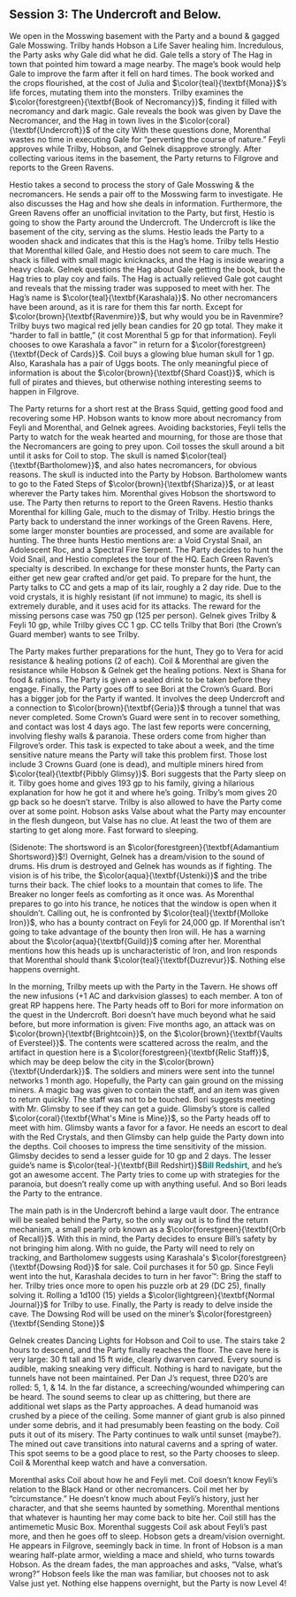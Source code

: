 ## Session 3: The Undercroft and Below.

We open in the Mosswing basement with the Party and a bound & gagged Gale Mosswing. Trilby hands Hobson a Life Saver healing him. Incredulous, the Party asks why Gale did what he did. Gale tells a story of The Hag in town that pointed him toward a mage nearby. The mage’s book would help Gale to improve the farm after it fell on hard times. The book worked and the crops flourished, at the cost of Julia and $\color{teal}{\textbf{Mona}}$’s life forces, mutating them into the monsters. Trilby examines the $\color{forestgreen}{\textbf{Book of Necromancy}}$, finding it filled with necromancy and dark magic. Gale reveals the book was given by Dave the Necromancer, and the Hag in town lives in the $\color{coral}{\textbf{Undercroft}}$ of the city With these questions done, Morenthal wastes no time in executing Gale for “perverting the course of nature.” Feyli approves while Trilby, Hobson, and Gelnek disapprove strongly. After collecting various items in the basement, the Party returns to Filgrove and reports to the Green Ravens.

Hestio takes a second to process the story of Gale Mosswing & the necromancers. He sends a pair off to the Mosswing farm to investigate. He also discusses the Hag and how she deals in information. Furthermore, the Green Ravens offer an unofficial invitation to the Party, but first, Hestio is going to show the Party around the Undercroft. The Undercroft is like the basement of the city, serving as the slums. Hestio leads the Party to a wooden shack and indicates that this is the Hag’s home. Trilby tells Hestio that Morenthal killed Gale, and Hestio does not seem to care much. The shack is filled with small magic knicknacks, and the Hag is inside wearing a heavy cloak. Gelnek questions the Hag about Gale getting the book, but the Hag tries to play coy and fails. The Hag is actually relieved Gale got caught and reveals that the missing trader was supposed to meet with her. The Hag’s name is $\color{teal}{\textbf{Karashala}}$. No other necromancers have been around, as it is rare for them this far north. Except for $\color{brown}{\textbf{Ravenmire}}$, but why would you be in Ravenmire? Trilby buys two magical red jelly bean candies for 20 gp total. They make it “harder to fall in battle,” (it cost Morenthal 5 gp for that information). Feyli chooses to owe Karashala a favor™ in return for a $\color{forestgreen}{\textbf{Deck of Cards}}$. Coil buys a glowing blue human skull for 1 gp. Also, Karashala has a pair of Uggs boots. The only meaningful piece of information is about the $\color{brown}{\textbf{Shard Coast}}$, which is full of pirates and thieves, but otherwise nothing interesting seems to happen in Filgrove.

The Party returns for a short rest at the Brass Squid, getting good food and recovering some HP. Hobson wants to know more about necromancy from Feyli and Morenthal, and Gelnek agrees. Avoiding backstories, Feyli tells the Party to watch for the weak hearted and mourning, for those are those that the Necromancers are going to prey upon. Coil tosses the skull around a bit until it asks for Coil to stop. The skull is named $\color{teal}{\textbf{Bartholomew}}$, and also hates necromancers, for obvious reasons. The skull is inducted into the Party by Hobson. Bartholomew wants to go to the Fated Steps of $\color{brown}{\textbf{Shariza}}$, or at least wherever the Party takes him. Morenthal gives Hobson the shortsword to use. The Party then returns to report to the Green Ravens. Hestio thanks Morenthal for killing Gale, much to the dismay of Trilby. Hestio brings the Party back to understand the inner workings of the Green Ravens. Here, some larger monster bounties are processed, and some are available for hunting. The three hunts Hestio mentions are: a Void Crystal Snail, an Adolescent Roc, and a Spectral Fire Serpent. The Party decides to hunt the Void Snail, and Hestio completes the tour of the HQ. Each Green Raven’s specialty is described. In exchange for these monster hunts, the Party can either get new gear crafted and/or get paid. To prepare for the hunt, the Party talks to CC and gets a map of its lair, roughly a 2 day ride. Due to the void crystals, it is highly resistant (if not immune) to magic, its shell is extremely durable, and it uses acid for its attacks. The reward for the missing persons case was 750 gp (125 per person). Gelnek gives Trilby & Feyli 10 gp, while Trilby gives CC 1 gp. CC tells Trilby that Bori (the Crown’s Guard member) wants to see Trilby.

The Party makes further preparations for the hunt, They go to Vera for acid resistance & healing potions (2 of each). Coil & Morenthal are given the resistance while Hobson & Gelnek get the healing potions. Next is Shana for food & rations. The Party is given a sealed drink to be taken before they engage. Finally, the Party goes off to see Bori at the Crown’s Guard. Bori has a bigger job for the Party if wanted. It involves the deep Undercroft and a connection to $\color{brown}{\textbf{Geria}}$ through a tunnel that was never completed. Some Crown’s Guard were sent in to recover something, and contact was lost 4 days ago. The last few reports were concerning, involving fleshy walls & paranoia. These orders come from higher than Filgrove’s order. This task is expected to take about a week, and the time sensitive nature means the Party will take this problem first. Those lost include 3 Crowns Guard (one is dead), and multiple miners hired from  $\color{teal}{\textbf{Pibbly Glimsy}}$. Bori suggests that the Party sleep on it. Tilby goes home and gives 193 gp to his family, giving a hilarious explanation for how he got it and where he’s going. Trilby’s mom gives 20 gp back so he doesn’t starve. Trilby is also allowed to have the Party come over at some point. Hobson asks Valse about what the Party may encounter in the flesh dungeon, but Valse has no clue. At least the two of them are starting to get along more. Fast forward to sleeping.

(Sidenote: The shortsword is an $\color{forestgreen}{\textbf{Adamantium Shortsword}}$!) Overnight, Gelnek has a dream/vision to the sound of drums. His drum is destroyed and Gelnek has wounds as if fighting. The vision is of his tribe, the $\color{aqua}{\textbf{Ustenki}}$ and the tribe turns their back. The chief looks to a mountain that comes to life. The Breaker no longer feels as comforting as it once was. As Morenthal prepares to go into his trance, he notices that the window is open when it shouldn’t. Calling out, he is confronted by $\color{teal}{\textbf{Molloke Iron}}$, who has a bounty contract on Feyli for 24,000 gp. If Morenthal isn’t going to take advantage of the bounty then Iron will. He has a warning about the $\color{aqua}{\textbf{Guild}}$ coming after her. Morenthal mentions how this heads up is uncharacteristic of Iron, and Iron responds that Morenthal should thank $\color{teal}{\textbf{Duzrevur}}$. Nothing else happens overnight.

In the morning, Trilby meets up with the Party in the Tavern. He shows off the new infusions (+1 AC and darkvision glasses) to each member. A ton of great RP happens here. The Party heads off to Bori for more information on the quest in the Undercroft. Bori doesn’t have much beyond what he said before, but more information is given: Five months ago, an attack was on $\color{brown}{\textbf{Brightcoin}}$, on the $\color{brown}{\textbf{Vaults of Eversteel}}$. The contents were scattered across the realm, and the artifact in question here is a $\color{forestgreen}{\textbf{Relic Staff}}$, which may be deep below the city in the $\color{brown}{\textbf{Underdark}}$. The soldiers and miners were sent into the tunnel networks 1 month ago. Hopefully, the Party can gain ground on the missing miners. A magic bag was given to contain the staff, and an item was given to return quickly. The staff was not to be touched. Bori suggests meeting with Mr. Glimsby to see if they can get a guide. Glimsby’s store is called $\color{coral}{\textbf{What's Mine is Mine}}$, so the Party heads off to meet with him. Glimsby wants a favor for a favor. He needs an escort to deal with the Red Crystals, and then Glimsby can help guide the Party down into the depths. Coil chooses to impress the time sensitivity of the mission. Glimsby decides to send a lesser guide for 10 gp and 2 days. The lesser guide’s name is $\color{teal-}{\textbf{Bill Redshirt}}$<span style="color:teal">**Bill Redshirt**</span>, and he’s got an awesome accent. The Party tries to come up with strategies for the paranoia, but doesn’t really come up with anything useful. And so Bori leads the Party to the entrance.

The main path is in the Undercroft behind a large vault door. The entrance will be sealed behind the Party, so the only way out is to find the return mechanism, a small pearly orb known as a $\color{forestgreen}{\textbf{Orb of Recall}}$. With this in mind, the Party decides to ensure Bill’s safety by not bringing him along. With no guide, the Party will need to rely on tracking, and Bartholomew suggests using Karashala's $\color{forestgreen}{\textbf{Dowsing Rod}}$ for sale. Coil purchases it for 50 gp. Since Feyli went into the hut, Karashala decides to turn in her favor™: Bring the staff to her. Trilby tries once more to open his puzzle orb at 29 (DC 25), finally solving it. Rolling a 1d100 (15) yields a $\color{lightgreen}{\textbf{Normal Journal}}$ for Trilby to use. Finally, the Party is ready to delve inside the cave. The Dowsing Rod will be used on the miner’s $\color{forestgreen}{\textbf{Sending Stone}}$

Gelnek creates Dancing Lights for Hobson and Coil to use. The stairs take 2 hours to descend, and the Party finally reaches the floor. The cave here is very large: 30 ft tall and 15 ft wide, clearly dwarven carved. Every sound is audible, making sneaking very difficult. Nothing is hard to navigate, but the tunnels have not been maintained. Per Dan J’s request, three D20’s are rolled: 5, 1, & 14. In the far distance, a screeching/wounded whimpering can be heard. The sound seems to clear up as chittering, but there are additional wet slaps as the Party approaches. A dead humanoid was crushed by a piece of the ceiling. Some manner of giant grub is also pinned under some debris, and it had presumably been feasting on the body. Coil puts it out of its misery. The Party continues to walk until sunset (maybe?). The mined out cave transitions into natural caverns and a spring of water. This spot seems to be a good place to rest, so the Party chooses to sleep. Coil & Morenthal keep watch and have a conversation.

Morenthal asks Coil about how he and Feyli met. Coil doesn’t know Feyli’s relation to the Black Hand or other necromancers. Coil met her by “circumstance.” He doesn’t know much about Feyli’s history, just her character, and that she seems haunted by something. Morenthal mentions that whatever is haunting her may come back to bite her. Coil still has the antimemetic Music Box. Morenthal suggests Coil ask about Feyli’s past more, and then he goes off to sleep. Hobson gets a dream/vision overnight. He appears in Filgrove, seemingly back in time. In front of Hobson is a man wearing  half-plate armor, wielding a mace and shield, who turns towards Hobson. As the dream fades, the man approaches and asks, “Valse, what’s wrong?” Hobson feels like the man was familiar, but chooses not to ask Valse just yet. Nothing else happens overnight, but the Party is now Level 4!